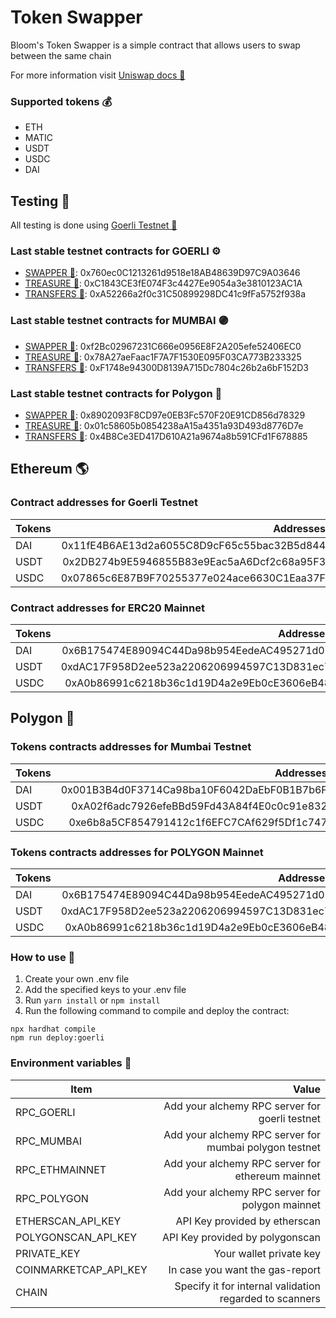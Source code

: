 # Token Swapper

Bloom's Token Swapper is a simple contract that allows users to swap between the same chain

For more information visit [Uniswap docs 🦄](https://docs.uniswap.org/)

### Supported tokens 💰

-   ETH
-   MATIC
-   USDT
-   USDC
-   DAI

## Testing 🧪

All testing is done using [Goerli Testnet 🔗](https://goerli.etherscan.io/)

### Last stable testnet contracts for GOERLI ⚙️

-   [SWAPPER 🔄](https://goerli.etherscan.io/address/0x760ec0C1213261d9518e18AB48639D97C9A03646): 0x760ec0C1213261d9518e18AB48639D97C9A03646
-   [TREASURE 🤑](https://goerli.etherscan.io/address/0xC1843CE3fE074F3c4427Ee9054a3e3810123AC1A): 0xC1843CE3fE074F3c4427Ee9054a3e3810123AC1A
-   [TRANSFERS 💸](https://goerli.etherscan.io/address/0xA52266a2f0c31C50899298DC41c9fFa5752f938a): 0xA52266a2f0c31C50899298DC41c9fFa5752f938a

### Last stable testnet contracts for MUMBAI 🟣

-   [SWAPPER 🔄](https://mumbai.polygonscan.com/address/0xf2Bc02967231C666e0956E8F2A205efe52406EC0): 0xf2Bc02967231C666e0956E8F2A205efe52406EC0
-   [TREASURE 🤑](https://mumbai.polygonscan.com/address/0x78A27aeFaac1F7A7F1530E095F03CA773B233325): 0x78A27aeFaac1F7A7F1530E095F03CA773B233325
-   [TRANSFERS 💸](https://mumbai.polygonscan.com/address/0xF1748e94300D8139A715Dc7804c26b2a6bF152D3): 0xF1748e94300D8139A715Dc7804c26b2a6bF152D3

### Last stable testnet contracts for Polygon 🔮

-   [SWAPPER 🔄](https://polygonscan.com/address/0x8902093F8CD97e0EB3Fc570F20E91CD856d78329#code): 0x8902093F8CD97e0EB3Fc570F20E91CD856d78329
-   [TREASURE 🤑](https://polygonscan.com/address/0x01c58605b0854238aA15a4351a93D493d8776D7e): 0x01c58605b0854238aA15a4351a93D493d8776D7e
-   [TRANSFERS 💸](https://polygonscan.com/address/0x4B8Ce3ED417D610A21a9674a8b591CFd1F678885): 0x4B8Ce3ED417D610A21a9674a8b591CFd1F678885

## Ethereum 🌎

### Contract addresses for Goerli Testnet

| Tokens |                                  Addresses |
| ------ | -----------------------------------------: |
| DAI    | 0x11fE4B6AE13d2a6055C8D9cF65c55bac32B5d844 |
| USDT   | 0x2DB274b9E5946855B83e9Eac5aA6Dcf2c68a95F3 |
| USDC   | 0x07865c6E87B9F70255377e024ace6630C1Eaa37F |

### Contract addresses for ERC20 Mainnet

| Tokens |                                  Addresses |
| ------ | -----------------------------------------: |
| DAI    | 0x6B175474E89094C44Da98b954EedeAC495271d0F |
| USDT   | 0xdAC17F958D2ee523a2206206994597C13D831ec7 |
| USDC   | 0xA0b86991c6218b36c1d19D4a2e9Eb0cE3606eB48 |

## Polygon 🔮

### Tokens contracts addresses for Mumbai Testnet

| Tokens |                                  Addresses |
| ------ | -----------------------------------------: |
| DAI    | 0x001B3B4d0F3714Ca98ba10F6042DaEbF0B1B7b6F |
| USDT   | 0xA02f6adc7926efeBBd59Fd43A84f4E0c0c91e832 |
| USDC   | 0xe6b8a5CF854791412c1f6EFC7CAf629f5Df1c747 |

### Tokens contracts addresses for POLYGON Mainnet

| Tokens |                                  Addresses |
| ------ | -----------------------------------------: |
| DAI    | 0x6B175474E89094C44Da98b954EedeAC495271d0F |
| USDT   | 0xdAC17F958D2ee523a2206206994597C13D831ec7 |
| USDC   | 0xA0b86991c6218b36c1d19D4a2e9Eb0cE3606eB48 |

### How to use 🤔

1.  Create your own .env file
2.  Add the specified keys to your .env file
3.  Run `yarn install` or `npm install`
4.  Run the following command to compile and deploy the contract:

```shell
npx hardhat compile
npm run deploy:goerli
```

### Environment variables 📝

| Item                  |                                                   Value |
| --------------------- | ------------------------------------------------------: |
| RPC_GOERLI            |          Add your alchemy RPC server for goerli testnet |
| RPC_MUMBAI            |  Add your alchemy RPC server for mumbai polygon testnet |
| RPC_ETHMAINNET        |        Add your alchemy RPC server for ethereum mainnet |
| RPC_POLYGON           |         Add your alchemy RPC server for polygon mainnet |
| ETHERSCAN_API_KEY     |                           API Key provided by etherscan |
| POLYGONSCAN_API_KEY   |                         API Key provided by polygonscan |
| PRIVATE_KEY           |                                 Your wallet private key |
| COINMARKETCAP_API_KEY |                         In case you want the gas-report |
| CHAIN                 | Specify it for internal validation regarded to scanners |
